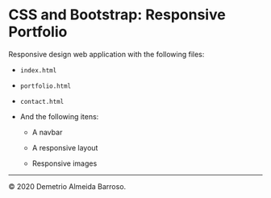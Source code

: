 # CSS and Bootstrap: Responsive Portfolio

Responsive design web application with the following files:

* `index.html`

* `portfolio.html`

* `contact.html`

* And the following itens:

    * A navbar

    * A responsive layout

    * Responsive images
    

- - -

© 2020 Demetrio Almeida Barroso.
